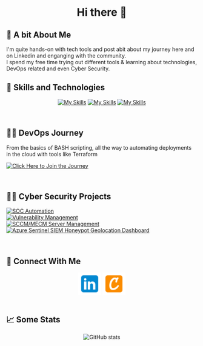 <div align="center">
  
<h1>Hi there 👋</h1>
</div>
<h2>🧐 A bit About Me</h2>
I'm quite hands-on with tech tools and post abit about my journey here and on Linkedin and enganging with the community.
<br>
I spend my free time trying out different tools & learning about technologies, DevOps related and even Cyber Security.

<br>

<h2>🧰 Skills and Technologies </h2>

<div align="center">

[![My Skills](https://skillicons.dev/icons?i=linux,bash,vscode)](https://skillicons.dev)
[![My Skills](https://skillicons.dev/icons?i=git,github)](https://skillicons.dev)
[![My Skills](https://skillicons.dev/icons?i=aws,terraform,docker,kubernetes)](https://skillicons.dev)

</div>
<br>

<h2>👨‍💻 DevOps Journey</h2>
From the basics of BASH scripting, all the way to automating deployments in the cloud with tools like Terraform

[![Click Here to Join the Journey](https://img.shields.io/badge/Click%20Here%20to%20Join%20the%20Journey-b603fc?style=for-the-badge&logo=accenture&logoColor=white)](https://github.com/JunedConnect/Devops-Journey)


<br>

<h2>👨‍💻 Cyber Security Projects</h2>

[![SOC Automation](https://img.shields.io/badge/SOC_Automation-0077B5?style=for-the-badge&logo=accenture&logoColor=white)](https://github.com/JunedConnect/SOC_Automation) \
[![Vulnerability Management](https://img.shields.io/badge/Vulnerability_Management-0077B5?style=for-the-badge&logo=accenture&logoColor=white)](https://github.com/JunedConnect/Vulnerability_Scanning) \
[![SCCM/MECM Server Management](https://img.shields.io/badge/SCCM%2FMECM_Server_Management-0077B5?style=for-the-badge&logo=accenture&logoColor=white)](https://github.com/JunedConnect/SCCM-MECM_Server_Management) \
[![Azure Sentinel SIEM Honeypot Geolocation Dashboard](https://img.shields.io/badge/Azure_Sentinel_SIEM_Honeypot_Geolocation_Dashboard-0077B5?style=for-the-badge&logo=accenture&logoColor=white)](https://github.com/JunedConnect/Azure_Sentinel_SIEM_Honeypot_Geolocation_Dashboard)


<br>
<!-- This is the repo that I had used for the icons above -->

<h2>🔗 Connect With Me</h2>
<div align="center">
<a href="https://www.linkedin.com/in/juned-connect/"><img src="https://raw.githubusercontent.com/JunedConnect/JunedConnect/main/images/linkedin-48.png" alt="LinkedIn Badge" width="60"/></a>
<a href="https://www.credly.com/users/juned-ahmed.cbc69ec9"><img src="https://raw.githubusercontent.com/JunedConnect/JunedConnect/main/images/credly-48.png" alt="Credly Badge" width="60"/></a>
</div>

<br>

<h2>📈 Some Stats</h2>

<div align="center">
  
![GitHub stats](https://github-readme-stats.vercel.app/api?username=junedconnect)

<!--           ![Visit Counter](https://komarev.com/ghpvc/?username=junedconnect&style=flat-square)    Disabled for now    -->

</div>
